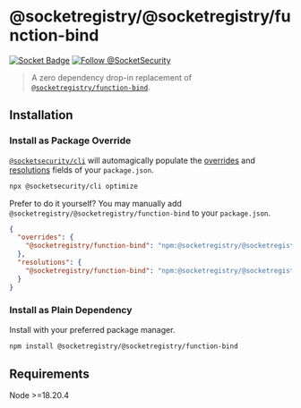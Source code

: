 # @socketregistry/@socketregistry/function-bind

[![Socket Badge](https://socket.dev/api/badge/npm/package/@socketregistry/@socketregistry/function-bind)](https://socket.dev/npm/package/@socketregistry/@socketregistry/function-bind)
[![Follow @SocketSecurity](https://img.shields.io/twitter/follow/SocketSecurity?style=social)](https://twitter.com/SocketSecurity)

> A zero dependency drop-in replacement of
> [`@socketregistry/function-bind`](https://www.npmjs.com/package/@socketregistry/function-bind).

## Installation

### Install as Package Override

[`@socketsecurity/cli`](https://www.npmjs.com/package/@socketsecurity/cli) will
automagically populate the
[overrides](https://docs.npmjs.com/cli/v9/configuring-npm/package-json#overrides)
and [resolutions](https://yarnpkg.com/configuration/manifest#resolutions) fields
of your `package.json`.

```sh
npx @socketsecurity/cli optimize
```

Prefer to do it yourself? You may manually add
`@socketregistry/@socketregistry/function-bind` to your `package.json`.

```json
{
  "overrides": {
    "@socketregistry/function-bind": "npm:@socketregistry/@socketregistry/function-bind@^1"
  },
  "resolutions": {
    "@socketregistry/function-bind": "npm:@socketregistry/@socketregistry/function-bind@^1"
  }
}
```

### Install as Plain Dependency

Install with your preferred package manager.

```sh
npm install @socketregistry/@socketregistry/function-bind
```

## Requirements

Node &gt;=18.20.4
